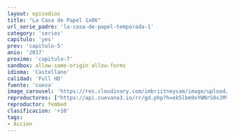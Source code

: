 ```yaml
---
layout: episodios
title: "La Casa de Papel 1x06"
url_serie_padre: 'la-casa-de-papel-temporada-1'
category: 'series'
capitulo: 'yes'
prev: 'capitulo-5'
anio: '2017'
proximo: 'capitulo-7'
sandbox: allow-same-origin allow-forms
idioma: 'Castellano'
calidad: 'Full HD'
fuente: 'cueva'
image_carousel: 'https://res.cloudinary.com/imbriitneysam/image/upload/v1546638640/casa-papel-1-poster-min.jpg'
reproductores: ["https://api.cuevana3.io/rr/gd.php?h=ek5lbm9xYWNrS0xJMVp5b21KREk0dFBLbjVkaHhkRGdrOG1jbnBpUnhhS1ZsSDFuZmR6VDJiSzZsbmVTbTdpK3NyQ3BpNmJLcGFmUW1YZDBxTkhFMUxLU3FadVkyUT09"]
reproductor: fembed
clasificacion: '+10'
tags:
- Accion
---
```












